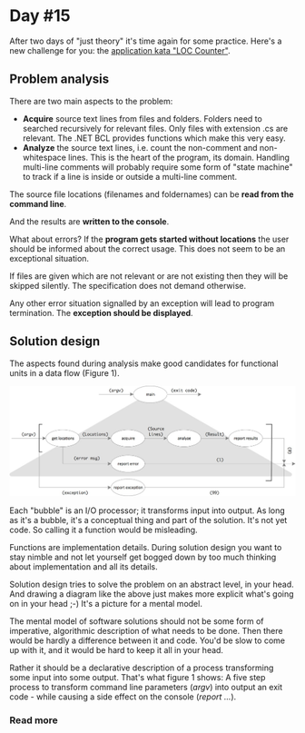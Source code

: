 # Day #15
After two days of "just theory" it's time again for some practice. Here's a new challenge for you: the [application kata "LOC Counter"](https://app.box.com/s/zwwwlyex8bvf0wq1pn9tmbzryhrla51i).

## Problem analysis
There are two main aspects to the problem:

* **Acquire** source text lines from files and folders. Folders need to searched recursively for relevant files. Only files with extension .cs are relevant. The .NET BCL provides functions which make this very easy.
* **Analyze** the source text lines, i.e. count the non-comment and non-whitespace lines. This is the heart of the program, its domain. Handling multi-line comments will probably require some form of "state machine" to track if a line is inside or outside a multi-line comment.

The source file locations (filenames and foldernames) can be **read from the command line**.

And the results are **written to the console**.

What about errors? If the **program gets started without locations** the user should be informed about the correct usage. This does not seem to be an exceptional situation.

If files are given which are not relevant or are not existing then they will be skipped silently. The specification does not demand otherwise.

Any other error situation signalled by an exception will lead to program termination. The **exception should be displayed**.

## Solution design
The aspects found during analysis make good candidates for functional units in a data flow (Figure 1).

![Figure 1](images/fig1.jpeg)

Each "bubble" is an I/O processor; it transforms input into output. As long as it's a bubble, it's a conceptual thing and part of the solution. It's not yet code. So calling it a function would be misleading.

Functions are implementation details. During solution design you want to stay nimble and not let yourself get bogged down by too much thinking about implementation and all its details.

Solution design tries to solve the problem on an abstract level, in your head. And drawing a diagram like the above just makes more explicit what's going on in your head ;-) It's a picture for a mental model.

The mental model of software solutions should not be some form of imperative, algorithmic description of what needs to be done. Then there would be hardly a difference between it and code. You'd be slow to come up with it, and it would be hard to keep it all in your head.

Rather it should be a declarative description of a process transforming some input into some output. That's what figure 1 shows: A five step process to transform command line parameters (_argv_) into output an exit code - while causing a side effect on the console (_report ..._).



### Read more
